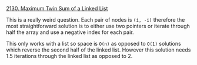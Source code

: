 [2130. Maximum Twin Sum of a Linked List](https://leetcode.com/problems/maximum-twin-sum-of-a-linked-list/)

This is a really weird question. Each pair of nodes is `(i, -i)` therefore the most straightforward solution is to either use two pointers or iterate through half the array and use a negative index for each pair. 

This only works with a list so space is `O(n)` as opposed to `O(1)` solutions which reverse the second half of the linked list. However this solution needs 1.5 iterations through the linked list as opposed to 2.